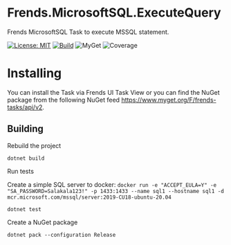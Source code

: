 # Frends.MicrosoftSQL.ExecuteQuery
Frends MicrosoftSQL Task to execute MSSQL statement.

[![License: MIT](https://img.shields.io/badge/License-MIT-green.svg)](https://opensource.org/licenses/MIT) 
[![Build](https://github.com/FrendsPlatform/Frends.MicrosoftSQL/actions/workflows/ExecuteQuery_build_and_test_on_main.yml/badge.svg)](https://github.com/FrendsPlatform/Frends.MicrosoftSQL/actions)
![MyGet](https://img.shields.io/myget/frends-tasks/v/Frends.MicrosoftSQL.ExecuteQuery)
![Coverage](https://app-github-custom-badges.azurewebsites.net/Badge?key=FrendsPlatform/Frends.MicrosoftSQL/Frends.MicrosoftSQL.ExecuteQuery|main)

# Installing

You can install the Task via Frends UI Task View or you can find the NuGet package from the following NuGet feed https://www.myget.org/F/frends-tasks/api/v2.

## Building


Rebuild the project

`dotnet build`

Run tests

 Create a simple SQL server to docker:
 `docker run -e "ACCEPT_EULA=Y" -e "SA_PASSWORD=Salakala123!" -p 1433:1433 --name sql1 --hostname sql1 -d mcr.microsoft.com/mssql/server:2019-CU18-ubuntu-20.04`
 
`dotnet test`


Create a NuGet package

`dotnet pack --configuration Release`